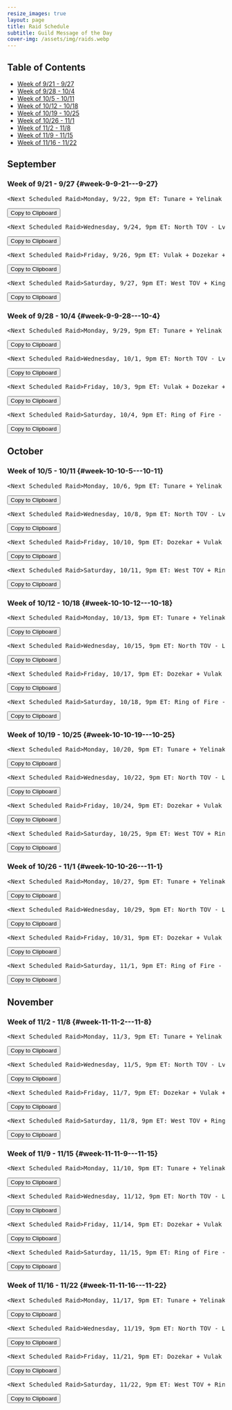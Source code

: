 ```yaml
---
resize_images: true
layout: page
title: Raid Schedule
subtitle: Guild Message of the Day
cover-img: /assets/img/raids.webp
---
```


## Table of Contents

- [Week of 9/21 - 9/27](#week-9-9-21---9-27)
- [Week of 9/28 - 10/4](#week-9-9-28---10-4)
- [Week of 10/5 - 10/11](#week-10-10-5---10-11)
- [Week of 10/12 - 10/18](#week-10-10-12---10-18)
- [Week of 10/19 - 10/25](#week-10-10-19---10-25)
- [Week of 10/26 - 11/1](#week-10-10-26---11-1)
- [Week of 11/2 - 11/8](#week-11-11-2---11-8)
- [Week of 11/9 - 11/15](#week-11-11-9---11-15)
- [Week of 11/16 - 11/22](#week-11-11-16---11-22)

## September


### Week of 9/21 - 9/27 {#week-9-9-21---9-27}

<div class="copy-text-container"><pre class="copy-text-content" id="copy-box-7xxow4gfu">&lt;Next Scheduled Raid&gt;Monday, 9/22, 9pm ET: Tunare + Yelinak + Plane of Fear + HoT - Lv55+ to raid - Join us at FormerGlory.LOL</pre><button class="copy-button" onclick="copyText('copy-box-7xxow4gfu')">Copy to Clipboard</button></div>

<div class="copy-text-container"><pre class="copy-text-content" id="copy-box-48jdu2ueu">&lt;Next Scheduled Raid&gt;Wednesday, 9/24, 9pm ET: North TOV - Lv55+ to raid - Join us at FormerGlory.LOL</pre><button class="copy-button" onclick="copyText('copy-box-48jdu2ueu')">Copy to Clipboard</button></div>

<div class="copy-text-container"><pre class="copy-text-content" id="copy-box-yxl6fc8ji">&lt;Next Scheduled Raid&gt;Friday, 9/26, 9pm ET: Vulak + Dozekar + Klandi & Zlandi + Sleeper's Tomb - Lv55+ to raid - Join us at FormerGlory.LOL</pre><button class="copy-button" onclick="copyText('copy-box-yxl6fc8ji')">Copy to Clipboard</button></div>

<div class="copy-text-container"><pre class="copy-text-content" id="copy-box-4wxez37k4">&lt;Next Scheduled Raid&gt;Saturday, 9/27, 9pm ET: West TOV + King Tormax & Vindi + Dain - Lv55+ to raid - Join us at FormerGlory.LOL</pre><button class="copy-button" onclick="copyText('copy-box-4wxez37k4')">Copy to Clipboard</button></div>


### Week of 9/28 - 10/4 {#week-9-9-28---10-4}

<div class="copy-text-container"><pre class="copy-text-content" id="copy-box-61f4eadl3">&lt;Next Scheduled Raid&gt;Monday, 9/29, 9pm ET: Tunare + Yelinak + Plane of Fear + HoT - Lv55+ to raid - Join us at FormerGlory.LOL</pre><button class="copy-button" onclick="copyText('copy-box-61f4eadl3')">Copy to Clipboard</button></div>

<div class="copy-text-container"><pre class="copy-text-content" id="copy-box-9z12nyts1">&lt;Next Scheduled Raid&gt;Wednesday, 10/1, 9pm ET: North TOV - Lv55+ to raid - Join us at FormerGlory.LOL</pre><button class="copy-button" onclick="copyText('copy-box-9z12nyts1')">Copy to Clipboard</button></div>

<div class="copy-text-container"><pre class="copy-text-content" id="copy-box-s3b4zs5b5">&lt;Next Scheduled Raid&gt;Friday, 10/3, 9pm ET: Vulak + Dozekar + Klandi & Zlandi + Sleeper's Tomb - Lv55+ to raid - Join us at FormerGlory.LOL</pre><button class="copy-button" onclick="copyText('copy-box-s3b4zs5b5')">Copy to Clipboard</button></div>

<div class="copy-text-container"><pre class="copy-text-content" id="copy-box-3x4z85wkg">&lt;Next Scheduled Raid&gt;Saturday, 10/4, 9pm ET: Ring of Fire - Lv55+ to raid - Join us at FormerGlory.LOL</pre><button class="copy-button" onclick="copyText('copy-box-3x4z85wkg')">Copy to Clipboard</button></div>


## October


### Week of 10/5 - 10/11 {#week-10-10-5---10-11}

<div class="copy-text-container"><pre class="copy-text-content" id="copy-box-ga38fwb6i">&lt;Next Scheduled Raid&gt;Monday, 10/6, 9pm ET: Tunare + Yelinak + KT + Plane of Fear + HoT - Lv55+ to raid - Join us at FormerGlory.LOL</pre><button class="copy-button" onclick="copyText('copy-box-ga38fwb6i')">Copy to Clipboard</button></div>

<div class="copy-text-container"><pre class="copy-text-content" id="copy-box-583g06ftp">&lt;Next Scheduled Raid&gt;Wednesday, 10/8, 9pm ET: North TOV - Lv55+ to raid - Join us at FormerGlory.LOL</pre><button class="copy-button" onclick="copyText('copy-box-583g06ftp')">Copy to Clipboard</button></div>

<div class="copy-text-container"><pre class="copy-text-content" id="copy-box-yjiq0kx7k">&lt;Next Scheduled Raid&gt;Friday, 10/10, 9pm ET: Dozekar + Vulak + Klandi & Zlandi + AoW - Lv55+ to raid - Join us at FormerGlory.LOL</pre><button class="copy-button" onclick="copyText('copy-box-yjiq0kx7k')">Copy to Clipboard</button></div>

<div class="copy-text-container"><pre class="copy-text-content" id="copy-box-u58nby0xo">&lt;Next Scheduled Raid&gt;Saturday, 10/11, 9pm ET: West TOV + Ring War + Dain - Lv55+ to raid - Join us at FormerGlory.LOL</pre><button class="copy-button" onclick="copyText('copy-box-u58nby0xo')">Copy to Clipboard</button></div>


### Week of 10/12 - 10/18 {#week-10-10-12---10-18}

<div class="copy-text-container"><pre class="copy-text-content" id="copy-box-h8wennsy9">&lt;Next Scheduled Raid&gt;Monday, 10/13, 9pm ET: Tunare + Yelinak + KT + Plane of Fear + HoT - Lv55+ to raid - Join us at FormerGlory.LOL</pre><button class="copy-button" onclick="copyText('copy-box-h8wennsy9')">Copy to Clipboard</button></div>

<div class="copy-text-container"><pre class="copy-text-content" id="copy-box-f5bb21ljj">&lt;Next Scheduled Raid&gt;Wednesday, 10/15, 9pm ET: North TOV - Lv55+ to raid - Join us at FormerGlory.LOL</pre><button class="copy-button" onclick="copyText('copy-box-f5bb21ljj')">Copy to Clipboard</button></div>

<div class="copy-text-container"><pre class="copy-text-content" id="copy-box-q55in4niq">&lt;Next Scheduled Raid&gt;Friday, 10/17, 9pm ET: Dozekar + Vulak + AoW + Sleeper's Tomb - Lv55+ to raid - Join us at FormerGlory.LOL</pre><button class="copy-button" onclick="copyText('copy-box-q55in4niq')">Copy to Clipboard</button></div>

<div class="copy-text-container"><pre class="copy-text-content" id="copy-box-fj2hr5qrx">&lt;Next Scheduled Raid&gt;Saturday, 10/18, 9pm ET: Ring of Fire - Lv55+ to raid - Join us at FormerGlory.LOL</pre><button class="copy-button" onclick="copyText('copy-box-fj2hr5qrx')">Copy to Clipboard</button></div>


### Week of 10/19 - 10/25 {#week-10-10-19---10-25}

<div class="copy-text-container"><pre class="copy-text-content" id="copy-box-hurxhux8h">&lt;Next Scheduled Raid&gt;Monday, 10/20, 9pm ET: Tunare + Yelinak + KT + Plane of Fear + HoT - Lv55+ to raid - Join us at FormerGlory.LOL</pre><button class="copy-button" onclick="copyText('copy-box-hurxhux8h')">Copy to Clipboard</button></div>

<div class="copy-text-container"><pre class="copy-text-content" id="copy-box-6knmrxq8x">&lt;Next Scheduled Raid&gt;Wednesday, 10/22, 9pm ET: North TOV - Lv55+ to raid - Join us at FormerGlory.LOL</pre><button class="copy-button" onclick="copyText('copy-box-6knmrxq8x')">Copy to Clipboard</button></div>

<div class="copy-text-container"><pre class="copy-text-content" id="copy-box-5mifieuy6">&lt;Next Scheduled Raid&gt;Friday, 10/24, 9pm ET: Dozekar + Vulak + AoW + Sleeper's Tomb - Lv55+ to raid - Join us at FormerGlory.LOL</pre><button class="copy-button" onclick="copyText('copy-box-5mifieuy6')">Copy to Clipboard</button></div>

<div class="copy-text-container"><pre class="copy-text-content" id="copy-box-mbe2noybv">&lt;Next Scheduled Raid&gt;Saturday, 10/25, 9pm ET: West TOV + Ring War + Dain - Lv55+ to raid - Join us at FormerGlory.LOL</pre><button class="copy-button" onclick="copyText('copy-box-mbe2noybv')">Copy to Clipboard</button></div>


### Week of 10/26 - 11/1 {#week-10-10-26---11-1}

<div class="copy-text-container"><pre class="copy-text-content" id="copy-box-4vtxqeuf6">&lt;Next Scheduled Raid&gt;Monday, 10/27, 9pm ET: Tunare + Yelinak + KT + Plane of Fear + HoT - Lv55+ to raid - Join us at FormerGlory.LOL</pre><button class="copy-button" onclick="copyText('copy-box-4vtxqeuf6')">Copy to Clipboard</button></div>

<div class="copy-text-container"><pre class="copy-text-content" id="copy-box-91kbomjsm">&lt;Next Scheduled Raid&gt;Wednesday, 10/29, 9pm ET: North TOV - Lv55+ to raid - Join us at FormerGlory.LOL</pre><button class="copy-button" onclick="copyText('copy-box-91kbomjsm')">Copy to Clipboard</button></div>

<div class="copy-text-container"><pre class="copy-text-content" id="copy-box-19fhaes5k">&lt;Next Scheduled Raid&gt;Friday, 10/31, 9pm ET: Dozekar + Vulak + AoW + Sleeper's Tomb - Lv55+ to raid - Join us at FormerGlory.LOL</pre><button class="copy-button" onclick="copyText('copy-box-19fhaes5k')">Copy to Clipboard</button></div>

<div class="copy-text-container"><pre class="copy-text-content" id="copy-box-squed5edd">&lt;Next Scheduled Raid&gt;Saturday, 11/1, 9pm ET: Ring of Fire - Lv55+ to raid - Join us at FormerGlory.LOL</pre><button class="copy-button" onclick="copyText('copy-box-squed5edd')">Copy to Clipboard</button></div>


## November


### Week of 11/2 - 11/8 {#week-11-11-2---11-8}

<div class="copy-text-container"><pre class="copy-text-content" id="copy-box-u1znzn0y4">&lt;Next Scheduled Raid&gt;Monday, 11/3, 9pm ET: Tunare + Yelinak + KT + Plane of Fear + HoT - Lv55+ to raid - Join us at FormerGlory.LOL</pre><button class="copy-button" onclick="copyText('copy-box-u1znzn0y4')">Copy to Clipboard</button></div>

<div class="copy-text-container"><pre class="copy-text-content" id="copy-box-y51ai0e93">&lt;Next Scheduled Raid&gt;Wednesday, 11/5, 9pm ET: North TOV - Lv55+ to raid - Join us at FormerGlory.LOL</pre><button class="copy-button" onclick="copyText('copy-box-y51ai0e93')">Copy to Clipboard</button></div>

<div class="copy-text-container"><pre class="copy-text-content" id="copy-box-3argfpgrz">&lt;Next Scheduled Raid&gt;Friday, 11/7, 9pm ET: Dozekar + Vulak + AoW + Sleeper's Tomb - Lv55+ to raid - Join us at FormerGlory.LOL</pre><button class="copy-button" onclick="copyText('copy-box-3argfpgrz')">Copy to Clipboard</button></div>

<div class="copy-text-container"><pre class="copy-text-content" id="copy-box-g9c2pvi2b">&lt;Next Scheduled Raid&gt;Saturday, 11/8, 9pm ET: West TOV + Ring War + Dain - Lv55+ to raid - Join us at FormerGlory.LOL</pre><button class="copy-button" onclick="copyText('copy-box-g9c2pvi2b')">Copy to Clipboard</button></div>


### Week of 11/9 - 11/15 {#week-11-11-9---11-15}

<div class="copy-text-container"><pre class="copy-text-content" id="copy-box-khhw0fbb7">&lt;Next Scheduled Raid&gt;Monday, 11/10, 9pm ET: Tunare + Yelinak + KT + Plane of Fear + HoT - Lv55+ to raid - Join us at FormerGlory.LOL</pre><button class="copy-button" onclick="copyText('copy-box-khhw0fbb7')">Copy to Clipboard</button></div>

<div class="copy-text-container"><pre class="copy-text-content" id="copy-box-m3jtz8bnp">&lt;Next Scheduled Raid&gt;Wednesday, 11/12, 9pm ET: North TOV - Lv55+ to raid - Join us at FormerGlory.LOL</pre><button class="copy-button" onclick="copyText('copy-box-m3jtz8bnp')">Copy to Clipboard</button></div>

<div class="copy-text-container"><pre class="copy-text-content" id="copy-box-t5pojrayb">&lt;Next Scheduled Raid&gt;Friday, 11/14, 9pm ET: Dozekar + Vulak + AoW + Sleeper's Tomb - Lv55+ to raid - Join us at FormerGlory.LOL</pre><button class="copy-button" onclick="copyText('copy-box-t5pojrayb')">Copy to Clipboard</button></div>

<div class="copy-text-container"><pre class="copy-text-content" id="copy-box-shxkr5n20">&lt;Next Scheduled Raid&gt;Saturday, 11/15, 9pm ET: Ring of Fire - Lv55+ to raid - Join us at FormerGlory.LOL</pre><button class="copy-button" onclick="copyText('copy-box-shxkr5n20')">Copy to Clipboard</button></div>


### Week of 11/16 - 11/22 {#week-11-11-16---11-22}

<div class="copy-text-container"><pre class="copy-text-content" id="copy-box-oju3nudqd">&lt;Next Scheduled Raid&gt;Monday, 11/17, 9pm ET: Tunare + Yelinak + KT + Plane of Fear + HoT - Lv55+ to raid - Join us at FormerGlory.LOL</pre><button class="copy-button" onclick="copyText('copy-box-oju3nudqd')">Copy to Clipboard</button></div>

<div class="copy-text-container"><pre class="copy-text-content" id="copy-box-3vqvdcvxt">&lt;Next Scheduled Raid&gt;Wednesday, 11/19, 9pm ET: North TOV - Lv55+ to raid - Join us at FormerGlory.LOL</pre><button class="copy-button" onclick="copyText('copy-box-3vqvdcvxt')">Copy to Clipboard</button></div>

<div class="copy-text-container"><pre class="copy-text-content" id="copy-box-32tkx0clj">&lt;Next Scheduled Raid&gt;Friday, 11/21, 9pm ET: Dozekar + Vulak + AoW + Sleeper's Tomb - Lv55+ to raid - Join us at FormerGlory.LOL</pre><button class="copy-button" onclick="copyText('copy-box-32tkx0clj')">Copy to Clipboard</button></div>

<div class="copy-text-container"><pre class="copy-text-content" id="copy-box-xb9rsaulr">&lt;Next Scheduled Raid&gt;Saturday, 11/22, 9pm ET: West TOV + Ring War + Dain - Lv55+ to raid - Join us at FormerGlory.LOL</pre><button class="copy-button" onclick="copyText('copy-box-xb9rsaulr')">Copy to Clipboard</button></div>

